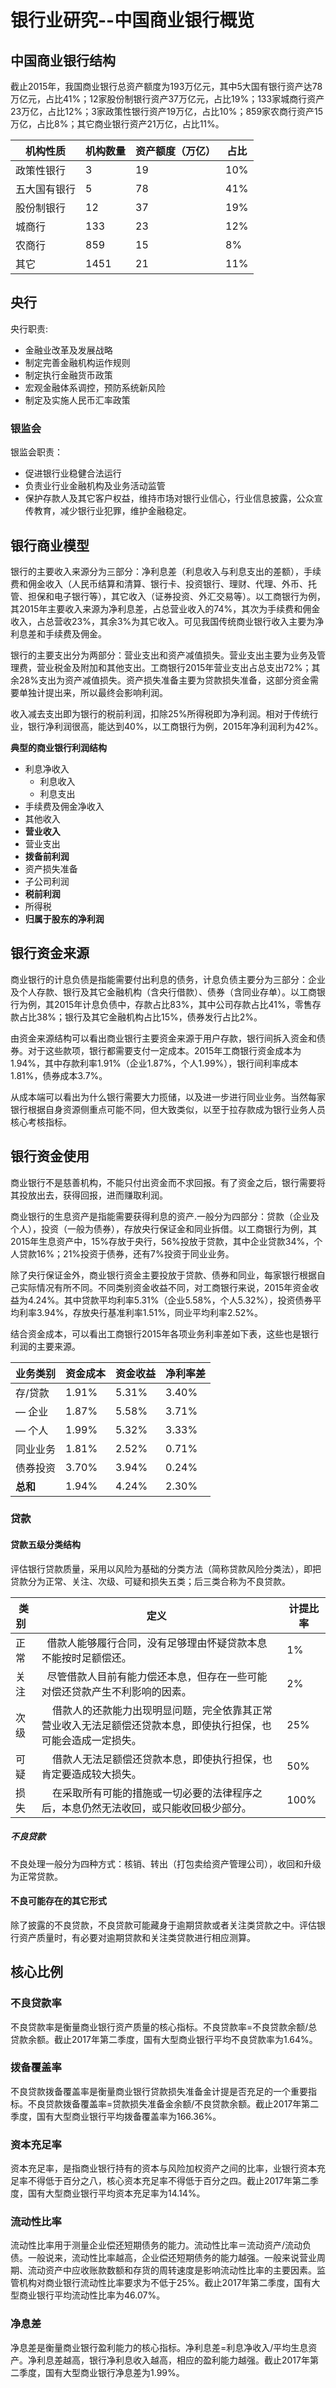 # 银行业研究--中国商业银行概览

## 中国商业银行结构

截止2015年，我国商业银行总资产额度为193万亿元，其中5大国有银行资产达78万亿元，占比41%；12家股份制银行资产37万亿元，占比19%；133家城商行资产23万亿，占比12%；3家政策性银行资产19万亿，占比10%；859家农商行资产15万亿，占比8%；其它商业银行资产21万亿，占比11%。

| 机构性质   | 机构数量 | 资产额度（万亿） | 占比   |
| ------ | ---- | -------- | ---- |
| 政策性银行  | 3    | 19       | 10%  |
| 五大国有银行 | 5    | 78       | 41%  |
| 股份制银行  | 12   | 37       | 19%  |
| 城商行    | 133  | 23       | 12%  |
| 农商行    | 859  | 15       | 8%   |
| 其它     | 1451 | 21       | 11%  |

## 央行

央行职责:
- 金融业改革及发展战略
- 制定完善金融机构运作规则
- 制定执行金融货币政策
- 宏观金融体系调控，预防系统新风险
- 制定及实施人民币汇率政策

### 银监会

银监会职责：
- 促进银行业稳健合法运行
- 负责业行业金融机构及业务活动监管
- 保护存款人及其它客户权益，维持市场对银行业信心，行业信息披露，公众宣传教育，减少银行业犯罪，维护金融稳定。

## 银行商业模型

银行的主要收入来源分为三部分：净利息差（利息收入与利息支出的差额），手续费和佣金收入（人民币结算和清算、银行卡、投资银行、理财、代理、外币、托管、担保和电子银行等），其它收入（证券投资、外汇交易等）。以工商银行为例，其2015年主要收入来源为净利息差，占总营业收入的74%，其次为手续费和佣金收入，占总营收23%，其余3%为其它收入。可见我国传统商业银行收入主要为净利息差和手续费及佣金。

银行的主要支出分为两部分：营业支出和资产减值损失。营业支出主要为业务及管理费，营业税金及附加和其他支出。工商银行2015年营业支出占总支出72%；其余28%支出为资产减值损失。资产损失准备主要为贷款损失准备，这部分资金需要单独计提出来，所以最终会影响利润。

收入减去支出即为银行的税前利润，扣除25%所得税即为净利润。相对于传统行业，银行净利润很高，能达到40%，以工商银行为例，2015年净利润利为42%。

**典型的商业银行利润结构**

- 利息净收入
  - 利息收入
  - 利息支出
- 手续费及佣金净收入
- 其他收入
- **营业收入**
- 营业支出
- **拨备前利润**
- 资产损失准备
- 子公司利润
- **税前利润**
- 所得税
- **归属于股东的净利润**

## 银行资金来源

商业银行的计息负债是指能需要付出利息的债务，计息负债主要分为三部分：企业及个人存款、银行及其它金融机构（含央行借款）、债券（含同业存单）。以工商银行为例，其2015年计息负债中，存款占比83%，其中公司存款占比41%，零售存款占比38%；银行及其它金融机构占比15%，债券发行占比2%。

由资金来源结构可以看出商业银行主要资金来源于用户存款，银行间拆入资金和债券。对于这些款项，银行都需要支付一定成本。2015年工商银行资金成本为1.94%，其中存款利率1.91%（企业1.87%，个人1.99%），银行间利率成本1.81%，债券成本3.7%。

从成本端可以看出为什么银行需要大力揽储，以及进一步进行同业业务。当然每家银行根据自身资源侧重点可能不同，但大致类似，以至于拉存款成为银行业务人员核心考核指标。

## 银行资金使用

商业银行不是慈善机构，不能只付出资金而不求回报。有了资金之后，银行需要将其投放出去，获得回报，进而赚取利润。

商业银行的生息资产是指能需要获得利息的资产.一般分为四部分：贷款（企业及个人），投资（一般为债券），存放央行保证金和同业拆借。以工商银行为例，其2015年生息资产中，15%存放于央行，56%投放于贷款，其中企业贷款34%，个人贷款16%；21%投资于债券，还有7%投资于同业业务。

除了央行保证金外，商业银行资金主要投放于贷款、债券和同业，每家银行根据自己实际情况有所不同。不同类别资金收益不同，对工商银行来说，2015年资金收益为4.24%。其中贷款平均利率5.31%（企业5.58%，个人5.32%），投资债券平均利率3.94%，存放央行基准利率1.51%，同业平均利率2.52%。

结合资金成本，可以看出工商银行2015年各项业务利率差如下表，这些也是银行利润的主要来源。

| 业务类别   | 资金成本  | 资金收益  | 净利率差  |
| ------ | ----- | ----- | ----- |
| 存/贷款   | 1.91% | 5.31% | 3.40% |
| — 企业   | 1.87% | 5.58% | 3.71% |
| — 个人   | 1.99% | 5.32% | 3.33% |
| 同业业务   | 1.81% | 2.52% | 0.71% |
| 债券投资   | 3.70% | 3.94% | 0.24% |
| **总和** | 1.94% | 4.24% | 2.30% |


### 贷款

#### 贷款五级分类结构

评估银行贷款质量，采用以风险为基础的分类方法（简称贷款风险分类法），即把贷款分为正常、关注、次级、可疑和损失五类；后三类合称为不良贷款。

|类别   | 定义   |计提比率 |
| ---- | ---- |---- |
| 正常   |    借款人能够履行合同，没有足够理由怀疑贷款本息不能按时足额偿还。  | 1% |
| 关注   |    尽管借款人目前有能力偿还本息，但存在一些可能对偿还贷款产生不利影响的因素。| 2% |
| 次级   |      借款人的还款能力出现明显问题，完全依靠其正常营业收入无法足额偿还贷款本息，即使执行担保，也可能会造成一定损失。 | 25% |
| 可疑   |      借款人无法足额偿还贷款本息，即使执行担保，也肯定要造成较大损失。 | 50% |
| 损失   |      在采取所有可能的措施或一切必要的法律程序之后，本息仍然无法收回，或只能收回极少部分。| 100% |

##### 不良贷款

不良处理一般分为四种方式：核销、转出（打包卖给资产管理公司），收回和升级为正常贷款。

#### 不良可能存在的其它形式

除了披露的不良贷款，不良贷款可能藏身于逾期贷款或者关注类贷款之中。评估银行资产质量时，有必要对逾期贷款和关注类贷款进行相应测算。

## 核心比例

### 不良贷款率
不良贷款率是衡量商业银行资产质量的核心指标。不良贷款率=不良贷款余额/总贷款余额。截止2017年第二季度，国有大型商业银行平均不良贷款率为1.64%。

### 拨备覆盖率
不良贷款拨备覆盖率是衡量商业银行贷款损失准备金计提是否充足的一个重要指标。不良贷款拨备覆盖率=贷款损失准备金余额/不良贷款余额。截止2017年第二季度，国有大型商业银行平均拨备覆盖率为166.36%。

### 资本充足率
资本充足率，是指商业银行持有的资本与风险加权资产之间的比率，业银行资本充足率不得低于百分之八，核心资本充足率不得低于百分之四。截止2017年第二季度，国有大型商业银行平均资本充足率为14.14%。

### 流动性比率
流动性比率用于测量企业偿还短期债务的能力。流动性比率＝流动资产/流动负债。一般说来，流动性比率越高，企业偿还短期债务的能力越强。一般来说营业周期、流动资产中应收账款数额和存货的周转速度是影响流动性比率的主要因素。监管机构对商业银行流动性比率要求为不低于25%。截止2017年第二季度，国有大型商业银行平均流动性比率为46.07%。

### 净息差
净息差是衡量商业银行盈利能力的核心指标。净利息差=利息净收入/平均生息资产。净利息差越高，银行净利息收入越高，相应的盈利能力越强。截止2017年第二季度，国有大型商业银行净息差为1.99%。
